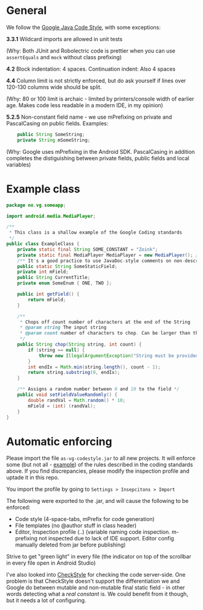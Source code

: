 # General

We follow the [Google Java Code Style](https://google.github.io/styleguide/javaguide.html), with some exceptions:

**3.3.1** Wildcard imports are allowed in unit tests

(Why: Both JUnit and Robolectric code is prettier when you can use `assertEquals` and `mock` without class prefixing)

**4.2** Block indentation: 4 spaces. Continuation indent: Also 4 spaces

**4.4** Column limit is not strictly enforced, but do ask yourself if lines over 120-130 columns wide should be split.

(Why: 80 or 100 limit is archaic - limited by printers/console width of earlier age. Makes code less readable in a modern IDE, in my opinion)

**5.2.5** 	Non-constant field name - we use mPrefixing on private and PascalCasing on public fields. Examples:

```java
    public String SomeString;
    private String mSomeString;
```
    
(Why: Google uses mPrefixing in the Android SDK. PascalCasing in addition completes the  distiguishing between private fields, public fields and local variables)

# Example class

```java
package no.vg.someapp;

import android.media.MediaPlayer;

/**
 * This class is a shallow example of the Google Coding standards
 */
public class ExampleClass {
    private static final String SOME_CONSTANT = "Zoink";
    private static final MediaPlayer MediaPlayer = new MediaPlayer(); // Mutable => not constant
    /** It's a good practice to use JavaDoc-style comments on non-descriptive fields */
    public static String SomeStaticField;
    private int mField;
    public String CurrentTitle;
    private enum SomeEnum { ONE, TWO };

    public int getField() {
        return mField;
    }

    /**
     * Chops off count number of characters at the end of the String
     * @param string The input string
     * @param count number of characters to chop. Can be larger than the length of the string.
     */
    public String chop(String string, int count) {
        if (string == null) {
            throw new IllegalArgumentException("String must be provided");
        }
        int endIx = Math.min(string.length(), count - 1);
        return string.substring(0, endIx);
    }

    /** Assigns a random number between 0 and 10 to the field */
    public void setFieldValueRandomly() {
        double randVal = Math.random() * 10;
        mField = (int) (randVal);
    }
}
```

# Automatic enforcing

Please import the file `as-vg-codestyle.jar` to all new projects. It will enforce some (but not all - [example](https://youtrack.jetbrains.com/issue/IDEA-136090)) of the rules described in the coding standards above. If you find discrepancies, please modify the inspection profile and uptade it in this repo.

You import the profile by going to `Settings > Insepcitons > Import`

The following were exported to the .jar, and will cause the following to be enforced:

 - Code style (4-space-tabs, mPrefix for code generation)  
 - File templates (no @author stuff in class header)
 - Editor, Inspection profile (..) (variable naming code inspection. m-prefixing not inspected due to lack of IDE support. Editor config manually deleted from jar before publishing)
 
Strive to get "green light" in every file (the indicator on top of the scrollbar in every file open in Android Studio)

I've also looked into  [CheckStyle](http://checkstyle.sourceforge.net/) for checking the code server-side. One problem is that CheckStyle doesn't support the differentiation we and Google do between mutable and non-mutable final static field - in other words detecting what a *real constant* is. We could benefit from it though, but it needs a lot of configuring. 
